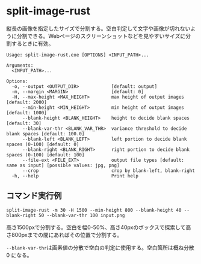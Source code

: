 # split-image-rust

縦長の画像を指定したサイズで分割する。空白判定して文字や画像が切れないように分割できる。Webページのスクリーンショットなどを見やすいサイズに分割するときに有効。

```
Usage: split-image-rust.exe [OPTIONS] <INPUT_PATH>...

Arguments:
  <INPUT_PATH>...

Options:
  -o, --output <OUTPUT_DIR>            [default: output]
  -m, --margin <MARGIN>                [default: 0]
  -H, --max-height <MAX_HEIGHT>        max height of output images [default: 2000]
      --min-height <MIN_HEIGHT>        min height of output images [default: 1000]
      --blank-height <BLANK_HEIGHT>    height to decide blank spaces [default: 30]
      --blank-var-thr <BLANK_VAR_THR>  variance threshold to decide blank spaces [default: 100.0]
      --blank-left <BLANK_LEFT>        left portion to decide blank spaces (0-100) [default: 0]
      --blank-right <BLANK_RIGHT>      right portion to decide blank spaces (0-100) [default: 100]
      --file-ext <FILE_EXT>            output file types [default: same as input] [possible values: jpg, png]
      --crop                           crop by blank-left, blank-right
  -h, --help                           Print help
```

## コマンド実行例

`split-image-rust -m 30 -H 1500 --min-height 800 --blank-height 40 --blank-right 50 --blank-var-thr 100 input.png`

高さ1500pxで分割する。空白を幅0-50%、高さ40pxのボックスで探索して高さ800pxまでの間にあればその位置で分割する。

`--blank-var-thr`は画素値の分散で空白の判定に使用する。空白箇所は概ね分散 0 になる。
